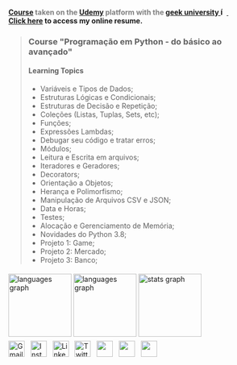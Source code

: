 
#### <span style="color:gray;">[Course](https://www.udemy.com/course/curso-de-programacao-em-python-do-basico-ao-avancado/) taken on the [Udemy](https://www.udemy.com/) platform with the [geek university ](https://geekuniversity.com.br/)  [<img src="images/favicon2.ico" width = 12 heigh = 12 alt="Ícone do curso"> ](https://geekuniversity.com.br/)&nbsp;&nbsp;&nbsp;&nbsp;&nbsp;&nbsp;&nbsp;&nbsp;&nbsp;&nbsp;&nbsp;&nbsp;</span> [Click here](https://alexandrelorena.github.io/index.html) to access my online resume.


>### Course "Programação em Python - do básico ao avançado" 
>
> #### Learning Topics 
>
> - Variáveis e Tipos de Dados;
> - Estruturas Lógicas e Condicionais;
> - Estruturas de Decisão e Repetição;
> - Coleções (Listas, Tuplas, Sets, etc);
> - Funções;
> - Expressões Lambdas;
> - Debugar seu código e tratar erros;
> - Módulos;
> - Leitura e Escrita em arquivos;
> - Iteradores e Geradores;
> - Decorators;
> - Orientação a Objetos;
> - Herança e Polimorfismo;
> - Manipulação de Arquivos CSV e JSON;
> - Data e Horas;
> - Testes;
> - Alocação e Gerenciamento de Memória;
> - Novidades do Python 3.8;
> - Projeto 1: Game;
> - Projeto 2: Mercado;
> - Projeto 3: Banco;

<!DOCTYPE html>
<html lang="pt-br">
<head>
    <meta charset="UTF-8">
    <meta name="viewport" content="width=device-width, initial-scale=1">
    <link rel="stylesheet" type="text/css" href="estilo.css">
</head>
<body>

<img src="https://i.imgur.com/h1q7oo1.jpg" width="785" height="5">

<div align="left">
  <img src="https://github-readme-stats.vercel.app/api/wakatime?username=@alexandrelorena&v=2&theme=react" height="125" alt="languages graph"/>
  <img src="https://github-readme-stats.vercel.app/api/top-langs?username=alexandrelorena&locale=en&hide_title=false&layout=compact&card_width=320&langs_count=5&theme=react&hide_border=false&order=2" height="125" alt="languages graph" />
  <img src="https://github-readme-stats.vercel.app/api?username=alexandrelorena&hide_title=false&hide_rank=false&show_icons=true&include_all_commits=true&count_private=true&disable_animations=false&theme=react&locale=en&hide_border=false&order=1" height="125" alt="stats graph"/>
</div>
<img src="https://i.imgur.com/h1q7oo1.jpg" width="785" height="5">

<div>
  <a href="mailto:alexandre.lorena@gmail.com" style="text-decoration: none;">
    <img src="https://cdn.simpleicons.org/gmail" alt="Gmail" width="32" height="32"></a>&nbsp;&nbsp;
  <a href="https://www.instagram.com/alexandre_lorena/" style="text-decoration: none;">
    <img src="https://cdn.simpleicons.org/instagram" alt="Instagram" width="32" height="32"></a>&nbsp;&nbsp;
  <a href="https://www.linkedin.com/in/alexandreluizlorena/" style="text-decoration: none;">
    <img src="https://cdn.simpleicons.org/linkedin" alt="LinkedIn" width="32" height="32"></a>&nbsp;&nbsp;
  <a href="https://twitter.com/alefaith" style="text-decoration: none;">
    <img src="https://cdn.simpleicons.org/twitter" alt="Twitter" width="32" height="32"></a>&nbsp;&nbsp;
  <a href="https://www.youtube.com/@alefaith2008/featured" style="text-decoration: none;">
    <img src="https://cdn.simpleicons.org/youtube" width="32" height="32"></a>&nbsp;&nbsp;
  <a href="https://steamcommunity.com/id/alexandrelorena/" style="text-decoration: none;">
    <img src="https://cdn.simpleicons.org/steam/gray" width="32" height="32"></a>&nbsp;&nbsp;
  <a href="https://discord.com/channels/alelorena" style="text-decoration: none;">
    <img src="https://cdn.simpleicons.org/discord" width="32" height="32"></a>
</div>
</body>
</html>
